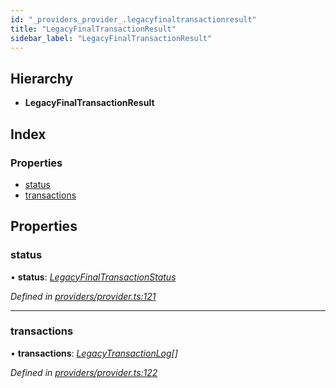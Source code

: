 ```yaml
---
id: "_providers_provider_.legacyfinaltransactionresult"
title: "LegacyFinalTransactionResult"
sidebar_label: "LegacyFinalTransactionResult"
---
```


## Hierarchy

* **LegacyFinalTransactionResult**

## Index

### Properties

* [status](_providers_provider_.legacyfinaltransactionresult.md#status)
* [transactions](_providers_provider_.legacyfinaltransactionresult.md#transactions)

## Properties

###  status

• **status**: *[LegacyFinalTransactionStatus](../enums/_providers_provider_.legacyfinaltransactionstatus.md)*

*Defined in [providers/provider.ts:121](https://github.com/nearprotocol/nearlib/blob/5640fe9/src.ts/providers/provider.ts#L121)*

___

###  transactions

• **transactions**: *[LegacyTransactionLog](_providers_provider_.legacytransactionlog.md)[]*

*Defined in [providers/provider.ts:122](https://github.com/nearprotocol/nearlib/blob/5640fe9/src.ts/providers/provider.ts#L122)*
